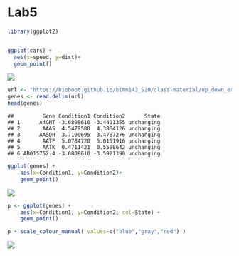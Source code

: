 Lab5
================

``` r
library(ggplot2)


ggplot(cars) +
  aes(x=speed, y=dist)+
  geom_point()
```

![](Lab5_git_files/figure-gfm/unnamed-chunk-1-1.png)<!-- -->

``` r
url <- "https://bioboot.github.io/bimm143_S20/class-material/up_down_expression.txt"
genes <- read.delim(url)
head(genes)
```

    ##         Gene Condition1 Condition2      State
    ## 1      A4GNT -3.6808610 -3.4401355 unchanging
    ## 2       AAAS  4.5479580  4.3864126 unchanging
    ## 3      AASDH  3.7190695  3.4787276 unchanging
    ## 4       AATF  5.0784720  5.0151916 unchanging
    ## 5       AATK  0.4711421  0.5598642 unchanging
    ## 6 AB015752.4 -3.6808610 -3.5921390 unchanging

``` r
ggplot(genes) + 
    aes(x=Condition1, y=Condition2)+
    geom_point()
```

![](Lab5_git_files/figure-gfm/unnamed-chunk-3-1.png)<!-- -->

``` r
p <- ggplot(genes) + 
    aes(x=Condition1, y=Condition2, col=State) +
    geom_point()
```

``` r
p + scale_colour_manual( values=c("blue","gray","red") )
```

![](Lab5_git_files/figure-gfm/unnamed-chunk-5-1.png)<!-- -->
